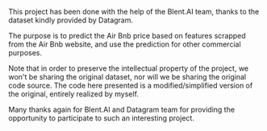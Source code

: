 This project has been done with the help of the Blent.AI team, thanks to the dataset kindly provided by Datagram.

The purpose is to predict the Air Bnb price based on features scrapped from the Air Bnb website, and use the prediction for other commercial purposes.

Note that in order to preserve the intellectual property of the project, we won't be sharing the original dataset, nor will we be sharing the original code source. The code here presented is a modified/simplified version of the original, entirely realized by myself.

Many thanks again for Blent.AI and Datagram team for providing the opportunity to participate to such an interesting project.
